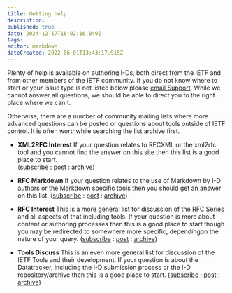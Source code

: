 ```yaml
---
title: Getting help
description: 
published: true
date: 2024-12-17T16:02:16.849Z
tags: 
editor: markdown
dateCreated: 2022-06-01T13:43:17.915Z
---
```


Plenty of help is available on authoring I-Ds, both direct from the IETF and from other members of the IETF community. If you do not know where to start or your issue type is not listed below please [email Support](mailto:support@ietf.org).  While we cannot answer all questions, we should be able to direct you to the right place where we can't.

Otherwise, there are a number of community mailing lists where more advanced questions can be posted or questions about tools outside of IETF control.  It is often worthwhile searching the list archive first.

* **XML2RFC Interest**
If your question relates to RFCXML or the xml2rfc tool and you cannot find the answer on this site then this list is a good place to start.  
([subscribe](https://mailman3.ietf.org/mailman3/lists/xml2rfc.ietf.org/) : [post](mailto:xml2rfc@ietf.org) : [archive](https://mailarchive.ietf.org/arch/browse/xml2rfc/))

* **RFC Markdown**
If your question relates to the use of Markdown by I-D authors or the Markdown specific tools then you should get an answer on this list.
([subscribe](https://www.ietf.org/mailman/listinfo/rfc-markdown) : [post](mailto:rfc-markdown@ietf.org) : [archive](https://mailman3.ietf.org/mailman3/lists/rfc-markdown.ietf.org/))

* **RFC Interest**
This is a more general list for discussion of the RFC Series and all aspects of that including tools.  If your question is more about content or authoring processes then this is a good place to start though you may be redirected to somewhere more specific, dependingon the nature of your query.
([subscribe](https://mailman3.rfc-editor.org/mailman3/lists/rfc-interest.rfc-editor.org/) : [post](mailto:rfc-interest@rfc-editor.org) : [archive](https://mailarchive.ietf.org/arch/browse/rfc-interest/))

* **Tools Discuss**
This is an even more general list for discussion of the IETF Tools and their development.  If your question is about the Datatracker, including the I-D submission process or the I-D repository/archive then this is a good place to start.
([subscribe](https://mailman3.ietf.org/mailman3/lists/tools-discuss.ietf.org/) : [post](mailto:tools-discuss@ietf.org) : [archive](https://mailarchive.ietf.org/arch/browse/tools-discuss/))
